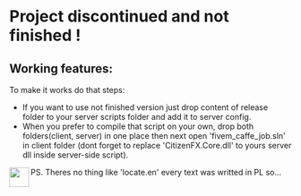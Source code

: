 # Project discontinued and not finished !

Working features:
- 

To make it works do that steps:
- If you want to use not finished version just drop content of release folder to your server scripts folder and add it to server config.
- When you prefer to compile that script on your own, drop both folders(client, server) in one place then next open 'fivem_caffe_job.sln' in client folder (dont forget to replace 'CitizenFX.Core.dll' to yours server dll inside server-side script).

PS. Theres no thing like 'locate.en' every text was writted in PL<img align="left" width="35px" height="35px" src="https://raw.githubusercontent.com/yammadev/flag-icons/master/png/PL%402x.png" /> so...
